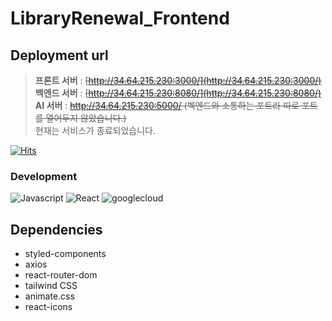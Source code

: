 ﻿# LibraryRenewal_Frontend

## Deployment url
> **프론트 서버** : ~~[http://34.64.215.230:3000/](http://34.64.215.230:3000/)<br>~~
> **백엔드 서버** : ~~[http://34.64.215.230:8080/](http://34.64.215.230:8080/)<br>~~
> **AI 서버** : ~~http://34.64.215.230:5000/ (벡엔드와 소통하는 포트라 따로 포트를 열어두지 않았습니다.)<br>~~
> 현재는 서비스가 종료되었습니다.

[![Hits](https://hits.seeyoufarm.com/api/count/incr/badge.svg?url=https%3A%2F%2Fgithub.com%2FHASHTA-CapstoneDesign%2FLibraryRenewal_frontend&count_bg=%2379C83D&title_bg=%23555555&icon=&icon_color=%23E7E7E7&title=hits&edge_flat=false)](https://hits.seeyoufarm.com)

### Development
![Javascript](https://img.shields.io/badge/javascript-white?style=for-the-badge&logo=javascript&logoColor=black&color=F7DF1E)
![React](https://img.shields.io/badge/react-white?style=for-the-badge&logo=react&logoColor=black&color=61DAFB)
![googlecloud](https://img.shields.io/badge/googlecloud-4285F4.svg?style=for-the-badge&logo=googlecloud&logoColor=white)

## Dependencies
- styled-components
- axios
- react-router-dom
- tailwind CSS
- animate.css
- react-icons
